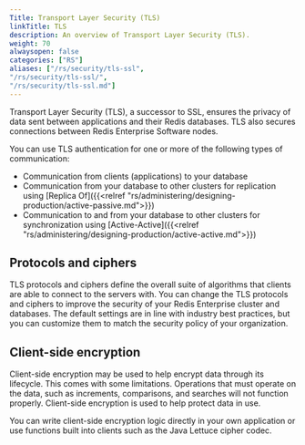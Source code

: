 ```yaml
---
Title: Transport Layer Security (TLS)
linkTitle: TLS
description: An overview of Transport Layer Security (TLS).
weight: 70
alwaysopen: false
categories: ["RS"]
aliases: ["/rs/security/tls-ssl",
"/rs/security/tls-ssl/",
"/rs/security/tls-ssl.md"]
---
```

Transport Layer Security (TLS), a successor to SSL, ensures the privacy of data sent between applications and their Redis databases. TLS also secures connections between Redis Enterprise Software nodes.

You can use TLS authentication for one or more of the following types of communication:

- Communication from clients (applications) to your database
- Communication from your database to other clusters for replication using [Replica Of]({{<relref "rs/administering/designing-production/active-passive.md">}})
- Communication to and from your database to other clusters for synchronization using [Active-Active]({{<relref "rs/administering/designing-production/active-active.md">}})

## Protocols and ciphers

TLS protocols and ciphers define the overall suite of algorithms that clients are able to connect to the servers with. You can change the TLS protocols and ciphers to improve the security of your Redis Enterprise cluster and databases. The default settings are in line with industry best practices, but you can customize them to match the security policy of your organization.

## Client-side encryption

Client-side encryption may be used to help encrypt data through its lifecycle. This comes with some limitations. Operations that must operate on the data, such as increments, comparisons, and searches will not function properly. Client-side encryption is used to help protect data in use.

You can write client-side encryption logic directly in your own application or use functions built into clients such as the Java Lettuce cipher codec.
